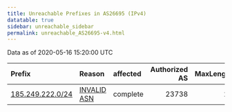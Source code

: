```yaml
---
title: Unreachable Prefixes in AS26695 (IPv4)
datatable: true
sidebar: unreachable_sidebar
permalink: unreachable_AS26695-v4.html
---
```


Data as of 2020-05-16 15:20:00 UTC


<div class="datatable-begin"></div>

| Prefix                                                     | Reason                                                                                                  | affected   |   Authorized AS |   MaxLength | Anchor                                         |   unreachable /24s |
|:-----------------------------------------------------------|:--------------------------------------------------------------------------------------------------------|:-----------|----------------:|------------:|:-----------------------------------------------|-------------------:|
| [185.249.222.0/24](https://stat.ripe.net/185.249.222.0/24) | [INVALID ASN](https://rpki-validator.ripe.net/announcement-preview?asn=AS26695&prefix=185.249.222.0/24) | complete   |           23738 |          22 | [RIPE](unreachable_RIPE_NCC_RPKI_Root-v4.html) |                  1 |

<div class="datatable-end"></div>
